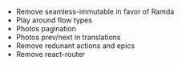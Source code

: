 - Remove seamless-immutable in favor of Ramda
- Play around flow types
- Photos pagination
- Photos prev/next in translations
- Remove redunant actions and epics
- Remove react-router
